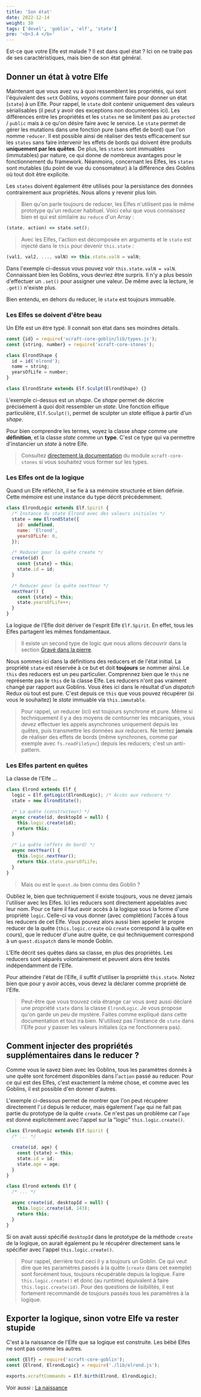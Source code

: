 ```yaml
---
title: 'Son état'
date: 2022-12-14
weight: 30
tags: ['devel', 'goblin', 'elf', 'state']
pre: '<b>3.4 </b>'
---
```


Est-ce que votre Elfe est malade ? Il est dans quel état ? Ici on ne traite pas
de ses caractéristiques, mais bien de son état général.

## Donner un état à votre Elfe

Maintenant que vous avez vu à quoi ressemblent les propriétés, qui sont
l'équivalent des `setX` Goblins, voyons comment faire pour donner un état
(`state`) à un Elfe. Pour rappel, le `state` doit contenir uniquement des
valeurs sérialisables (il peut y avoir des exceptions non documentées ici). Les
différences entre les propriétés et les `states` ne se limitent pas au
`protected` / `public` mais à ce qu'on désire faire avec le service. Le `state`
permet de gérer les mutations dans une fonction pure (sans effet de bord) que
l'on nomme `reducer`. Il est possible ainsi de réaliser des tests efficacement
sur les `states` sans faire intervenir les effets de bords qui doivent être
produits **uniquement par les quêtes**. De plus, les `states` sont immuables
(immutables) par nature, ce qui donne de nombreux avantages pour le
fonctionnement du framework. Néanmoins, concernant les Elfes, les `states` sont
mutables (du point de vue du consomateur) à la différence des Goblins où tout
doit être explicite.

Les `states` doivent également être utilisés pour la persistance des données
contrairement aux propriétés. Nous allons y revenir plus loin.

> Bien qu'on parle toujours de reducer, les Elfes n'utilisent pas le même
> prototype qu'un reducer habituel. Voici celui que vous connaissez bien et qui
> est similaire au `reduce` d'un Array :

```js
(state, action) => state.set();
```

> Avec les Elfes, l'action est décomposée en arguments et le `state` est injecté
> dans le `this` pour devenir `this.state` :

```js
(val1, val2, ..., valN) => this.state.valN = valN;
```

Dans l'exemple ci-dessus vous pouvez voir `this.state.valN = valN`. Connaissant
bien les Goblins, vous devriez être surpris. Il n'y a plus besoin d'effectuer un
`.set()` pour assigner une valeur. De même avec la lecture, le `.get()` n'existe
plus.

Bien entendu, en dehors du reducer, le `state` est toujours immuable.

### Les Elfes se doivent d'être beau

Un Elfe est un être typé. Il connait son état dans ses moindres détails.

```js
const {id} = require('xcraft-core-goblin/lib/types.js');
const {string, number} = require('xcraft-core-stones');

class ElrondShape {
  id = id('elrond');
  name = string;
  yearsOfLife = number;
}

class ElrondState extends Elf.Sculpt(ElrondShape) {}
```

L'exemple ci-dessus est un _shape_. Ce _shape_ permet de décrire précisément à
quoi doit ressembler un _state_. Une fonction elfique particulière,
`Elf.Sculpt()`, permet de sculpter un _state_ elfique à partir d'un _shape_.

Pour bien comprendre les termes, voyez la classe _shape_ comme une
**définition**, et la classe _state_ comme un **type**. C'est ce type qui va
permettre d'instancier un _state_ à notre Elfe.

> Consultez [directement la documentation][1] du module `xcraft-core-stones` si
> vous souhaitez vous former sur les types.

### Les Elfes ont de la logique

Quand un Elfe réfléchit, il se fie à sa mémoire structurée et bien définie.
Cette mémoire est une instance du type décrit précédemment.

```js
class ElrondLogic extends Elf.Spirit {
  /* Instance du state Elrond avec des valeurs initiales */
  state = new ElrondState({
    id: undefined,
    name: 'Elrond',
    yearsOfLife: 0,
  });

  /* Reducer pour la quête create */
  create(id) {
    const {state} = this;
    state.id = id;
  }

  /* Reducer pour la quête nextYear */
  nextYear() {
    const {state} = this;
    state.yearsOfLife++;
  }
}
```

La logique de l'Efle doit dériver de l'esprit Elfe `Elf.Spirit`. En effet, tous
les Elfes partagent les mêmes fondamentaux.

> Il existe un second type de logic que nous allons découvrir dans la section
> [Gravé dans la pierre][2].

Nous sommes ici dans la définitions des reducers et de l'état initial. La
propriété `state` est réservée à ce but et doit **toujours** se nommer ainsi. Le
`this` des reducers est un peu particulier. Comprennez bien que le `this` ne
représente pas le `this` de la classe Elfe. Les reducers n'ont pas vraiment
changé par rapport aux Goblins. Vous êtes ici dans le résultat d'un _dispatch_
Redux où tout est pure. C'est depuis ce `this` que vous pouvez récupérer (si
vous le souhaitez) le _state_ immuable via `this.immutable`.

> Pour rappel, un reducer (ici) est toujours synchrone et pure. Même si
> techniquement il y a des moyens de contourner les mécaniques, vous devez
> effectuer les appels asynchrones uniquement depuis les quêtes, puis
> transmettre les données aux reducers. Ne tentez **jamais** de réaliser des
> effets de bords (même synchrones, comme par exemple avec `fs.readFileSync`)
> depuis les reducers; c'est un anti-pattern.

### Les Elfes partent en quêtes

La classe de l'Elfe ...

```js
class Elrond extends Elf {
  logic = Elf.getLogic(ElrondLogic); /* Accès aux reducers */
  state = new ElrondState();

  /* La quête (constructeur) */
  async create(id, desktopId = null) {
    this.logic.create(id);
    return this;
  }

  /* La quête (effets de bord) */
  async nextYear() {
    this.logic.nextYear();
    return this.state.yearsOfLife;
  }
}
```

> Mais ou est le `quest.do` bien connu des Goblin ?

Oubliez le, bien que techniquement il existe toujours, vous ne devez jamais
l'utiliser avec les Elfes. Ici les reducers sont directement appelables avec
leur nom. Pour ce faire il faut avoir accès à la logique sous la forme d'une
propriété `logic`. Celle-ci va vous donner (avec complétion) l'accès à tous les
reducers de cet Elfe. Vous pouvez alors aussi bien appeler le propre reducer de
la quête (`this.logic.create` où `create` correspond à la quête en cours), que
le reducer d'une autre quête, ce qui techniquement correspond à un
`quest.dispatch` dans le monde Goblin.

L'Elfe décrit ses quêtes dans sa classe, en plus des propriétés. Les reducers
sont séparés volontairement et peuvent alors être testés indépendamment de
l'Elfe.

Pour atteindre l'état de l'Elfe, il suffit d'utiliser la propriété `this.state`.
Notez bien que pour y avoir accès, vous devez la déclarer comme propriété de
l'Elfe.

> Peut-être que vous trouvez cela étrange car vous avez aussi déclaré une
> propriété `state` dans la classe `ElrondLogic`. Je vous propose qu'on garde un
> peu de mystère. Faites comme expliqué dans cette documentation et tout ira
> bien. N'utilisez pas l'instance de `state` dans l'Elfe pour y passer les
> valeurs initiales (ça ne fonctionnera pas).

## Comment injecter des propriétés supplémentaires dans le reducer ?

Comme vous le savez bien avec les Goblins, tous les paramètres donnés à une
quête sont forcément disponibles dans l'`action` passé au reducer. Pour ce qui
est des Elfes, c'est exactement la même chose, et comme avec les Goblins, il est
possible d'en donner d'autres.

L'exemple ci-dessous permet de montrer que l'on peut récupérer directement
l'`id` depuis le reducer, mais également l'`age` qui ne fait pas partie du
prototype de la quête `create`. Ce n'est pas un problème car l'`age` est donné
explicitement avec l'appel sur la "logic" `this.logic.create()`.

```js
class ElrondLogic extends Elf.Spirit {
  /* ... */

  create(id, age) {
    const {state} = this;
    state.id = id;
    state.age = age;
  }
}

class Elrond extends Elf {
  /* ... */

  async create(id, desktopId = null) {
    this.logic.create(id, 143);
    return this;
  }
}
```

Si on avait aussi spécifié `desktopId` dans le prototype de la méthode `create`
de la logique, on aurait également pu le récupérer directement sans le spécifier
avec l'appel `this.logic.create()`.

> Pour rappel, derrière tout ceci il y a toujours un Goblin. Ce qui veut dire
> que les paramètres passés à la quête (`create` dans cet exemple) sont
> forcément tous, toujours récupérable depuis la logique. Faire
> `this.logic.create()` et donc (au runtime) équivalent à faire
> `this.logic.create(id)`. Pour des questions de lisibilités, il est fortement
> recommandé de toujours passés tous les paramètres à la logique.

## Exporter la logique, sinon votre Elfe va rester stupide

C'est à la naissance de l'Elfe que sa logique est construite. Les bébé Elfes ne
sont pas comme les autres.

```js
const {Elf} = require('xcraft-core-goblin');
const {Elrond, ElrondLogic} = require('./lib/elrond.js');

exports.xcraftCommands = Elf.birth(Elrond, ElrondLogic);
```

Voir aussi : [La naissance][3]

[1]: https://github.com/Xcraft-Inc/xcraft-core-stones/blob/master/README.md
[2]: /elves/05.grave
[3]: /elves/02.born
